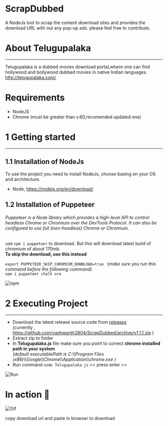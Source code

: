 # ScrapDubbed
A NodeJs tool to scrap the content download sites and provides the download URL with out any pop-up ads. please feel free to contribute.

# About Telugupalaka
----------
Telugupalaka is a dubbed movies download portal,where one can find hollywood and bollywood dubbed movies in native Indian languages. 
http://telugupalaka.com/


# Requirements
* NodeJS
* Chrome (must be greater than v.60,recomended updated one)

# 1 Getting started
--------------
## 1.1 Installation of NodeJs

To use the project you need to install NodeJs, choose basing on your OS and architecture. 
* Node, https://nodejs.org/en/download/

## 1.2 Installation of Puppeteer

###### _Puppeteer is a Node library which provides a high-level API to control headless Chrome or Chromium over the DevTools Protocol. It can also be configured to use full (non-headless) Chrome or Chromium._


use ```npm i puppeteer``` to download. But this will download latest build of chromium of about 170mb.<br>
 **To skip the download, use this instead**  <br>
 
  ```export PUPPETEER_SKIP_CHROMIUM_DOWNLOAD=true ``` (*make sure you run this command before the following command*)  <br>
  ```npm i puppeteer chalk ora```<br>

 ![npm](https://i.imgur.com/AsFsZtB.png) 
 
 # 2 Executing Project
 ----------------------
 * Download the latest release source code from [releases](https://github.com/yashwanth2804/ScrapDubbed/releases)  
 (currently , https://github.com/yashwanth2804/ScrapDubbed/archive/v1.1.1.zip )
 * Extract zip to folder 
 * In **Telugupalaka.js** file make sure you point to correct **chrome installed path in your system** <br>
 *(default executablePath is C:\\\Program Files (x86)\\\Google\\\Chrome\\\Application\\\chrome.exe )*
 * Run command ```node Telugupalaka.js```  << press enter >>
 
 ![Run](https://i.imgur.com/y4xteGr.png)
 
 # In action :running:
 
  
  ![Gif](https://i.imgur.com/yWKYlCK.gif)
 
 copy download url and paste in browser to download
 
